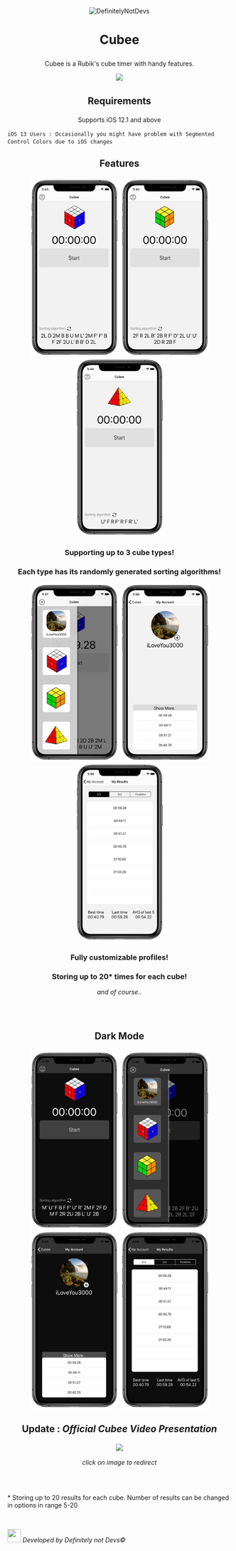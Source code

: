 <p align="center" ><img src="https://github.com/tkielarbb/Tales-from-Village-Underworld/blob/master/first_game/Assets.xcassets/iconpur_Obszar_roboczy_1.png?raw=true" width=200
 height=200 title="Cubee" alt="DefinitelyNotDevs"/></p>
 
# <p align="center">Cubee</p>
<p align="center"> Cubee is a Rubik's cube timer with handy features. </p>
<p align="center">
  <img src="https://img.shields.io/badge/Made%20with-Swift%205.0-blue.svg" />
</p>

## <p align="center"> Requirements </p>
<p align="center"> Supports iOS 12.1 and above </p>

`iOS 13 Users : Occasionally you might have problem with Segmented Control Colors due to iOS changes`

## <p align="center"> Features </p>

<p align="center"> 
<img src="https://raw.githubusercontent.com/definitelynotdevs/MessedApp/master/Cubee-ios-old/3x3Light.png" width=200 height=400 />
<img src="https://raw.githubusercontent.com/definitelynotdevs/MessedApp/master/Cubee-ios-old/2x2Light.png" width=200 height=400 />
<img src="https://raw.githubusercontent.com/definitelynotdevs/MessedApp/master/Cubee-ios-old/PiraLight.png" width=200 height=400 />
</p>

### <p align="center"> Supporting up to 3 cube types!</p>
### <p align="center"> Each type has its randomly generated sorting algorithms!</p>

<p align="center"> 
<img src="https://raw.githubusercontent.com/definitelynotdevs/MessedApp/master/Cubee-ios-old/MenuLight.png" width=200 height=400 />
<img src="https://raw.githubusercontent.com/definitelynotdevs/MessedApp/master/Cubee-ios-old/AccountLight.png" width=200 height=400 />
<img src="https://raw.githubusercontent.com/definitelynotdevs/MessedApp/master/Cubee-ios-old/resultsLight.png" width=200 height=400 />
</p>

### <p align="center"> Fully customizable profiles!</p>
### <p align="center"> Storing up to 20* times for each cube!</p>
<p align="center"> <i> and of course.. </i> </p>
<br><br>

##  <p align="center">Dark Mode</p>
<p align="center"> 
<img src="https://raw.githubusercontent.com/definitelynotdevs/MessedApp/master/Cubee-ios-old/3x3Dark.png" width=200 height=400 />
<img src="https://raw.githubusercontent.com/definitelynotdevs/MessedApp/master/Cubee-ios-old/MenuDark.png" width=200 height=400 />
<img src="https://raw.githubusercontent.com/definitelynotdevs/MessedApp/master/Cubee-ios-old/AccountDark.png" width=200 height=400 />
<img src="https://raw.githubusercontent.com/definitelynotdevs/MessedApp/master/Cubee-ios-old/resultsDark.png" width=200 height=400 />
</p>

## <p align="center"> Update : <i> Official Cubee Video Presentation </i> </p>

<p align="center"> <a href="https://www.youtube.com/watch?v=lQ49DQKIyBM" > <img src="https://img.youtube.com/vi/lQ49DQKIyBM/0.jpg" /> </a> </p>
<p align="center"> <i> click on image to redirect </i> </p>
<br><br>
<p> * Storing up to 20 results for each cube. Number of results can be changed in options in range 5-20 </p>
<br>

<p> <img width=30 height=30 src="https://github.com/tkielarbb/Cubee/blob/fixes/Cubee/Assets.xcassets/account.imageset/account.png?raw=true"/><i> Developed by Definitely not Devs© </i>  </p>
